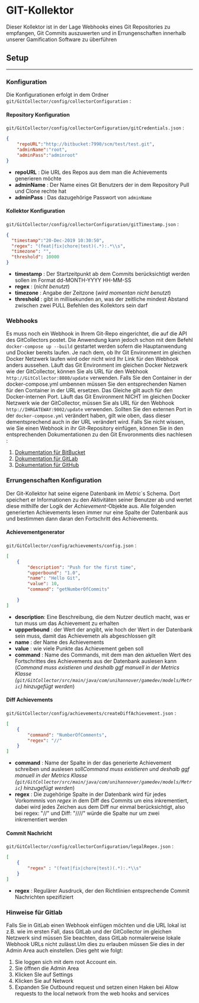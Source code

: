 # GIT-Kollektor

Dieser Kollektor ist in der Lage Webhooks eines Git Repositories zu empfangen, Git Commits auszuwerten und in Errungenschaften innerhalb unserer Gamification Software zu überführen

## Setup
---

### Konfiguration

Die Konfigurationen erfolgt in dem Ordner `git/GitCollector/config/collectorConfiguration` :
#### Repository Konfiguration
 `git/GitCollector/config/collectorConfiguration/gitCredentials.json` :
```json
{
    "repoURL":"http://bitbucket:7990/scm/test/test.git",
    "adminName":"root",
    "adminPass":"adminroot"
}
```
* **repoURL** : Die URL des Repos aus dem man die Achievements generieren möchte
* **adminName** : Der Name eines Git Benutzers der in dem Repository Pull und Clone rechte hat
* **adminPass** : Das dazugehörige Passwort von `adminName`
  
#### Kollektor Konfiguration
`git/GitCollector/config/collectorConfiguration/gitTimestamp.json` :
```json
{
  "timestamp":"20-Dec-2019 10:30:50",
  "regex": "(feat|fix|chore|test)(.*):.*\\s",
  "timezone": "",
  "threshold": 10000
}
```
* **timestamp** : Der Startzeitpunkt ab dem Commits berücksichtigt werden sollen im Format dd-MONTH-YYYY HH-MM-SS
*  **regex** : (*nicht benutzt*)
*  **timezone** : Angabe der Zeitzone (*wird momentan nicht benutzt*)
*  **threshold** : gibt in millisekunden an, was der zeitliche mindest Abstand zwischen zwei PULL Befehlen des Kollektors sein darf
  
### Webhooks
Es muss noch ein Webhook in Ihrem Git-Repo eingerichtet, die auf die API des GitCollectors postet. Die Anwendung kann jedoch schon mit dem Befehl `docker-compose up --build` gestartet werden sofern die Hauptanwendung und Docker bereits laufen.
Je nach dem, ob Ihr Git Environment im gleichen Docker Netzwerk laufen wird oder nicht wird Ihr Link für den Webhook anders aussehen.
Läuft das Git Environment im gleichen Docker Netzwerk wie der GitCollector, können Sie als URL für den Webhook `http://GitCollector:8080/update` verwenden. Falls Sie den Container in der docker-compose.yml umbennen müssen Sie den entsprechenden Namen für den Container in der URL ersetzen. Das Gleiche gilt auch für den Docker-internen Port.
Läuft das Git Environment NICHT im gleichen Docker Netzwerk wie der GitCollector, müssen Sie als URL für den Webhook `http://IHRGATEWAY:9002/update` verwenden. Sollten Sie den externen Port in der `docker-compose.yml` verändert haben, gilt wie oben, dass dieser dementsprechend auch in der URL verändert wird. 
Falls Sie nicht wissen, wie Sie einen Webhook in ihr Git-Repository einfügen, können Sie in den entsprechenden Dokumentationen zu den Git Envoronments dies nachlesen :
1. [Dokumentation für BitBucket]("https://confluence.atlassian.com/bitbucket/manage-webhooks-735643732.html")
2. [Dokumentation für GitLab]("https://docs.gitlab.com/ee/user/project/integrations/webhooks.html")
3. [Dokumentation für GitHub]("https://developer.github.com/webhooks/creating/")

### Errungenschaften Konfiguration
Der Git-Kollektor hat seine eigene Datenbank im *Metric*`s Schema. Dort speichert er Informationen zu den Aktivitäten seiner Benutzer ab und wertet diese mithilfe der Logik der *Achievement*-Objekte aus. 
Alle folgenden generierten Achievements lesen immer nur eine Spalte der Datenbank aus und bestimmen dann daran den Fortschritt des Achievements.

#### Achievementgenerator
`git/GitCollector/config/achievements/config.json` :
```json
[
    {
        "description": "Push for the first time",
        "upperbound": "1.0",
        "name": "Hello Git",
        "value": 10,
        "command": "getNumberOfCommits"

    }
]
```

* **description**: Eine Beschreibung, die dem Nutzer deutlich macht, was er tun muss um das Achievement zu erhalten
* **uppperbound** : der Wert der angibt, wie hoch der Wert in der Datenbank sein muss, damit das Achievemetn als abgeschlossen gilt
*  **name** : der Name des Achievements
*  **value** : wie viele Punkte das Achievement geben soll
*  **command** : Name des Commands, mit dem man den aktuellen Wert des Fortschrittes des Achievements aus der Datenbank auslesen kann (*Command muss existieren und deshalb ggf manuell in der Metrics Klasse (`git/GitCollector/src/main/java/com/unihannover/gamedev/models/Metric`) hinzugefügt werden*)

#### Diff Achievements
`git/GitCollector/config/achievements/createDiffAchievement.json` :
```json
[
    {
        "command": "NumberOfComments",
        "regex": "//"
    }
]
```

* **command** : Name der Spalte in der das generierte Achievement schreiben und auslesen soll*Command muss existieren und deshalb ggf manuell in der Metrics Klasse (`git/GitCollector/src/main/java/com/unihannover/gamedev/models/Metric`) hinzugefügt werden*)
* **regex** : Die zugehörige Spalte in der Datenbank wird für jedes Vorkommnis von *regex* in dem Diff des Commits um eins inkrementiert, dabei wird jedes Zeichen aus dem Diff nur einmal berücksichtigt, also bei regex: "//" und Diff: "////" würde die Spalte nur um zwei inkrementiert werden
  
#### Commit Nachricht
`git/GitCollector/config/collectorConfiguration/legalRegex.json` :
```json
[   
    {
        "regex" : "(feat|fix|chore|test)(.*):.*\\s"
    }
]
```
* **regex** : Regulärer Ausdruck, der den Richtlinien entsprechende Commit Nachrichten spezifiziert

### Hinweise für Gitlab
Falls Sie in GitLab einen Webhook einfügen möchten und die URL lokal ist z.B. wie im ersten Fall, dass GitLab und der GitCollector im gleichen Netzwerk sind müssen Sie beachten, dass GitLab normalerweise lokale Webhook URLs nicht zulässt.Um dies zu erlauben müssen Sie dies in der Admin Area auch einstellen. Dies geht wie folgt:
1. Sie loggen sich mit dem root Account ein.	
2. Sie öffnen die Admin Area	
3. Klicken SIe auf Settings	
4. Klicken Sie auf Network	
5. Expanden Sie Outbound request und setzen einen Haken bei Allow requests to the local network from the web hooks and services